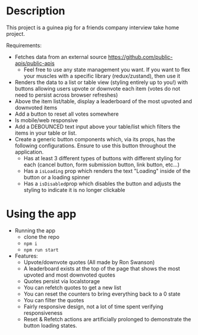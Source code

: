 # Description
This project is a guinea pig for a friends company interview take home project.

Requirements:
- Fetches data from an external source https://github.com/public-apis/public-apis
  - Feel free to use any state management you want. If you want to flex your muscles with a specific library (redux/zustand), then use it
- Renders the data to a list or table view (styling entirely up to you!) with buttons allowing users upvote or downvote each item (votes do not need to persist across browser refreshes)
- Above the item list/table, display a leaderboard of the most upvoted and downvoted items
- Add a button to reset all votes somewhere
- Is mobile/web responsive
- Add a DEBOUNCED text input above your table/list which filters the items in your table or list.
- Create a generic button components which, via its props, has the following configurations. Ensure to use this button throughout the application.
  - Has at least 3 different types of buttons with different styling for each (cancel button, form submission button, link button, etc...)
  - Has a `isLoading` prop which renders the text "Loading" inside of the button or a loading spinner
  - Has a `isDisabled`prop which disables the button and adjusts the styling to indicate it is no longer clickable

# Using the app
- Running the app
  - clone the repo
  - `npm i`
  - `npm run start`
- Features:
  - Upvote/downvote quotes (All made by Ron Swanson)
  - A leaderboard exists at the top of the page that shows the most upvoted and most downvoted quotes
  - Quotes persist via localstorage
  - You can refetch quotes to get a new list
  - You can reset the counters to bring everything back to a 0 state
  - You can filter the quotes
  - Fairly responsive design, not a lot of time spent verifying responsiveness
  - Reset & Refetch actions are artificially prolonged to demonstrate the button loading states.
